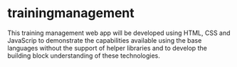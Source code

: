 # trainingmanagement
This training management web app will be developed using HTML, CSS and JavaScrip to demonstrate the capabilities available using the base languages without the support of helper libraries and to develop the building block understanding of these technologies.
